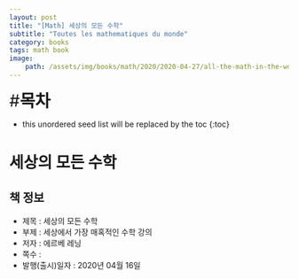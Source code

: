 ```yaml
---
layout: post
title: "[Math] 세상의 모든 수학"
subtitle: "Toutes les mathematiques du monde"
category: books
tags: math book
image:
    path: /assets/img/books/math/2020/2020-04-27/all-the-math-in-the-world.png
---
```


<span style="font-size:30px;">\#**목차**</span>
* this unordered seed list will be replaced by the toc
{:toc}

# 세상의 모든 수학

## 책 정보
- 제목 : 세상의 모든 수학
- 부제 : 세상에서 가장 매혹적인 수학 강의
- 저자 : 에르베 레닝
- 쪽수 :
- 발행(출시)일자 : 2020년 04월 16일